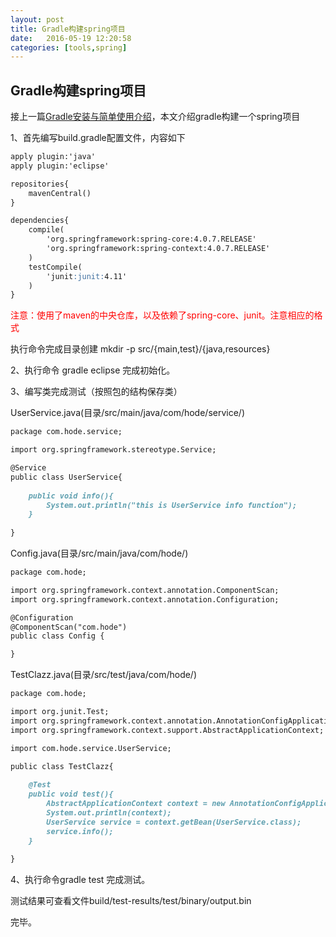 ```yaml
---
layout: post
title: Gradle构建spring项目
date:   2016-05-19 12:20:58
categories: [tools,spring]
---
```


## Gradle构建spring项目

接上一篇<a href="/tools/2016/05/18/gradle-install-userguide.html">Gradle安装与简单使用介绍</a>，本文介绍gradle构建一个spring项目

1、首先编写build.gradle配置文件，内容如下

```markdown
apply plugin:'java'
apply plugin:'eclipse'

repositories{
	mavenCentral()
}

dependencies{
	compile(
		'org.springframework:spring-core:4.0.7.RELEASE'
		'org.springframework:spring-context:4.0.7.RELEASE'
	)
	testCompile(
		'junit:junit:4.11'
	)
}
```

<font color="red">注意：使用了maven的中央仓库，以及依赖了spring-core、junit。注意相应的格式</font>

执行命令完成目录创建
mkdir -p src/{main,test}/{java,resources}

2、执行命令 gradle eclipse 完成初始化。

3、编写类完成测试（按照包的结构保存类）

UserService.java(目录/src/main/java/com/hode/service/)

```markdown
package com.hode.service;

import org.springframework.stereotype.Service;

@Service
public class UserService{
	
	public void info(){
		System.out.println("this is UserService info function");
	}
	
}
```

Config.java(目录/src/main/java/com/hode/)

```markdown
package com.hode;

import org.springframework.context.annotation.ComponentScan;
import org.springframework.context.annotation.Configuration;

@Configuration
@ComponentScan("com.hode")
public class Config {

}
```

TestClazz.java(目录/src/test/java/com/hode/)

```markdown
package com.hode;

import org.junit.Test;
import org.springframework.context.annotation.AnnotationConfigApplicationContext;
import org.springframework.context.support.AbstractApplicationContext;

import com.hode.service.UserService;

public class TestClazz{
	
	@Test
	public void test(){
		AbstractApplicationContext context = new AnnotationConfigApplicationContext(Config.class);
		System.out.println(context);
		UserService service = context.getBean(UserService.class);
		service.info();
	}
	
}
```

4、执行命令gradle test 完成测试。

测试结果可查看文件build/test-results/test/binary/output.bin

完毕。

